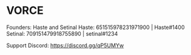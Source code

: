 # VORCE
Founders: Haste and Setinal
Haste: 651515978231971900 | Haste#1400
Setinal: 709151479918755890 | setinal#1234

Support Discord: https://discord.gg/qP5UMYw

